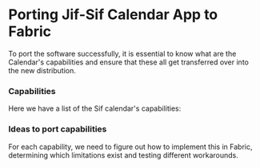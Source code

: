 # Porting Jif-Sif Calendar App to Fabric

To port the software successfully, it is essential to know what are the Calendar's capabilities and ensure that these all get transferred over into the new distribution.

### Capabilities
Here we have a list of the Sif calendar's capabilities:

### Ideas to port capabilities
For each capability, we need to figure out how to implement this in Fabric, determining which limitations exist and testing different workarounds.
